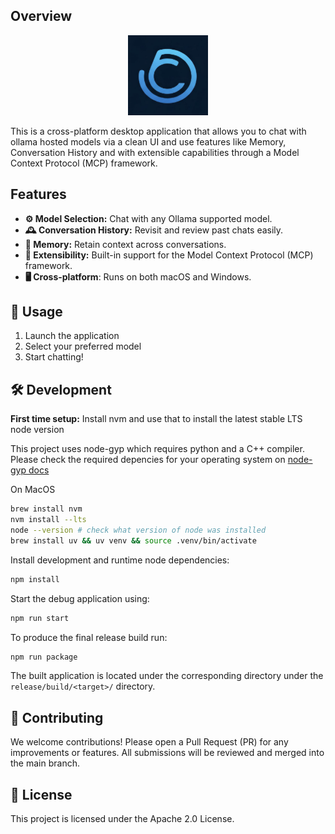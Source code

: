 ## Overview

<div align="center">
  <img src="https://github.com/platinum-hill/cobolt/blob/main/assets/icon.png" width="128" height="128" alt="Cobolt Logo">
</div>

This is a cross-platform desktop application that allows you to chat with ollama hosted models via a clean UI and use features like Memory, Conversation History and with extensible capabilities through a Model Context Protocol (MCP) framework.

## Features

- **⚙️ Model Selection:** Chat with any Ollama supported model.
- **🕰️ Conversation History:** Revisit and review past chats easily.
- **🧠 Memory:** Retain context across conversations.
- **🔌 Extensibility:** Built-in support for the Model Context Protocol (MCP) framework.
- **🖥️ Cross-platform**: Runs on both macOS and Windows.

## 🚀 Usage

1. Launch the application
2. Select your preferred model
3. Start chatting!

## 🛠 Development

**First time setup:** Install nvm and use that to install the latest stable LTS node version

This project uses node-gyp which requires python and a C++ compiler. Please check the required depencies for your operating system on
[node-gyp docs](https://github.com/nodejs/node-gyp?tab=readme-ov-file#installation)

On MacOS
```bash
brew install nvm
nvm install --lts
node --version # check what version of node was installed
brew install uv && uv venv && source .venv/bin/activate
```

Install development and runtime node dependencies:
```bash
npm install
```

Start the debug application using:
```bash
npm run start
```

To produce the final release build run:
```bash
npm run package
```

The built application is located under the corresponding directory under the `release/build/<target>/` directory.

## 🤝 Contributing

We welcome contributions!
Please open a Pull Request (PR) for any improvements or features. All submissions will be reviewed and merged into the main branch.

## 📄 License

This project is licensed under the Apache 2.0 License.
